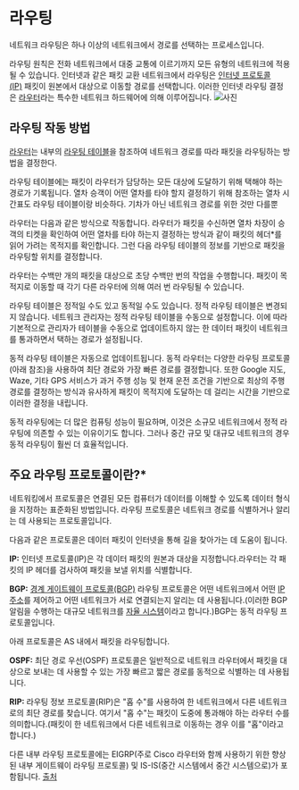 # 라우팅

네트워크 라우팅은 하나 이상의 네트워크에서 경로를 선택하는 프로세스입니다.

라우팅 원칙은 전화 네트워크에서 대중 교통에 이르기까지 모든 유형의 네트워크에 적용될 수 있습니다. 인터넷과 같은 패킷 교환 네트워크에서 라우팅은 [인터넷 프로토콜(IP)](IP) 패킷이 원본에서 대상으로 이동할 경로를 선택합니다. 이러한 인터넷 라우팅 결정은 [라우터](Router)라는 특수한 네트워크 하드웨어에 의해 이루어집니다.
![사진](https://cf-assets.www.cloudflare.com/slt3lc6tev37/5biqo5wm6nM8GSmiNyiAnl/b6b5c9befeda6ba99b4380d84953de18/routing-diagram.svg)
## 라우팅 작동 방법

<U>라우터</U>는 내부의 <U>라우팅 테이블</U>을 참조하여 네트워크 경로를 따라 패킷을 라우팅하는 방법을 결정한다.

라우팅 테이블에는 패킷이 라우터가 담당하는 모든 대상에 도달하기 위해 택해야 하는 경로가 기록됩니다. 열차 승객이 어떤 열차를 타야 할지 결정하기 위해 참조하는 열차 시간표도 라우팅 테이블이랑 비슷하다. 기차가 아닌 네트워크 경로를 위한 것만 다를뿐

라우터는 다음과 같은 방식으로 작동합니다. 라우터가 패킷을 수신하면 열차 차장이 승객의 티켓을 확인하여 어떤 열차를 타야 하는지 결정하는 방식과 같이 패킷의 헤더*를 읽어 가려는 목적지를 확인합니다. 그런 다음 라우팅 테이블의 정보를 기반으로 패킷을 라우팅할 위치를 결정합니다.

라우터는 수백만 개의 패킷을 대상으로 초당 수백만 번의 작업을 수행합니다. 패킷이 목적지로 이동할 때 각기 다른 라우터에 의해 여러 번 라우팅될 수 있습니다.

라우팅 테이블은 정적일 수도 있고 동적일 수도 있습니다. 정적 라우팅 테이블은 변경되지 않습니다. 네트워크 관리자는 정적 라우팅 테이블을 수동으로 설정합니다. 이에 따라 기본적으로 관리자가 테이블을 수동으로 업데이트하지 않는 한 데이터 패킷이 네트워크를 통과하면서 택하는 경로가 설정됩니다.

동적 라우팅 테이블은 자동으로 업데이트됩니다. 동적 라우터는 다양한 라우팅 프로토콜(아래 참조)을 사용하여 최단 경로와 가장 빠른 경로를 결정합니다. 또한 Google 지도, Waze, 기타 GPS 서비스가 과거 주행 성능 및 현재 운전 조건을 기반으로 최상의 주행 경로를 결정하는 방식과 유사하게 패킷이 목적지에 도달하는 데 걸리는 시간을 기반으로 이러한 결정을 내립니다.

동적 라우팅에는 더 많은 컴퓨팅 성능이 필요하며, 이것은 소규모 네트워크에서 정적 라우팅에 의존할 수 있는 이유이기도 합니다. 그러나 중간 규모 및 대규모 네트워크의 경우 동적 라우팅이 훨씬 더 효율적입니다.

## **주요 라우팅 프로토콜이란?***

네트워킹에서 프로토콜은 연결된 모든 컴퓨터가 데이터를 이해할 수 있도록 데이터 형식을 지정하는 표준화된 방법입니다. 라우팅 프로토콜은 네트워크 경로를 식별하거나 알리는 데 사용되는 프로토콜입니다.

다음과 같은 프로토콜은 데이터 패킷이 인터넷을 통해 길을 찾아가는 데 도움이 됩니다.

**IP:** 인터넷 프로토콜(IP)은 각 데이터 패킷의 원본과 대상을 지정합니다.라우터는 각 패킷의 IP 헤더를 검사하여 패킷을 보낼 위치를 식별합니다.

**BGP:** [경계 게이트웨이 프로토콜(BGP)](https://www.cloudflare.com/learning/security/glossary/what-is-bgp/) 라우팅 프로토콜은 어떤 네트워크에서 어떤 [IP 주소](https://www.cloudflare.com/learning/dns/glossary/what-is-my-ip-address/)를 제어하고 어떤 네트워크가 서로 연결되는지 알리는 데 사용됩니다.(이러한 BGP 알림을 수행하는 대규모 네트워크를 [자율 시스템](https://www.cloudflare.com/learning/network-layer/what-is-an-autonomous-system/)이라고 합니다.)BGP는 동적 라우팅 프로토콜입니다.

아래 프로토콜은 AS 내에서 패킷을 라우팅합니다.

**OSPF:** 최단 경로 우선(OSPF) 프로토콜은 일반적으로 네트워크 라우터에서 패킷을 대상으로 보내는 데 사용할 수 있는 가장 빠르고 짧은 경로를 동적으로 식별하는 데 사용됩니다.

**RIP:** 라우팅 정보 프로토콜(RIP)은 "홉 수"를 사용하여 한 네트워크에서 다른 네트워크로의 최단 경로를 찾습니다. 여기서 "홉 수"는 패킷이 도중에 통과해야 하는 라우터 수를 의미합니다.(패킷이 한 네트워크에서 다른 네트워크로 이동하는 경우 이를 "홉"이라고 합니다.)

다른 내부 라우팅 프로토콜에는 EIGRP(주로 Cisco 라우터와 함께 사용하기 위한 향상된 내부 게이트웨이 라우팅 프로토콜) 및 IS-IS(중간 시스템에서 중간 시스템으로)가 포함됩니다.
[출처](https://www.cloudflare.com/ko-kr/learning/network-layer/what-is-routing/)